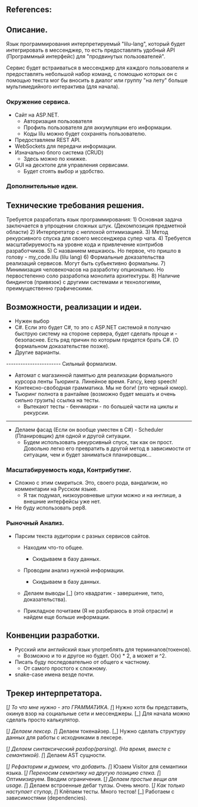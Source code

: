 ## References:


## Описание.
Язык программирования интерпретируемый "lilu-lang", который будет интегрировать в мессенджер, то есть предоставлять удобный API (Программный интерфейс) для "продвинутых пользователей". 

Сервис будет встраиваться в мессенджер для каждого пользователя и предоставлять небольшой набор команд, с помощью которых он с помощью текста мог бы вносить в диалог или группу "на лету" больше мультимедийного интерактива (для начала).

### Окружение сервиса.
* Сайт на ASP.NET.
    - Авторизация пользователя
    - Профиль пользователя для аккумуляции его информации.
    - Коды lilu можно будет сохранять пользователю.
* Предоставляем REST API.
* WebSockets для передачи информации.
* Изначально блого система (CRUD)
    - Здесь можно по книжке.
* GUI на десктопе для управления сервисами.
    - Будет стоять выбор и удобство.

### Дополнительные идеи.



## Технические требования решения.
Требуется разработать язык программирования:
    1) Основная задача заключается в упрощении сложных штук. (Декомпозиция предметной области)
    2) Интерпретатор с неплохой оптимизацией.
    3) Метод рекурсивного спуска для своего мессенджера супер чата.
    4) Требуется масштабируемость на уровне кода и привлечение контрибов разработчиков.
    5) С названием мешкаюсь. Но первое, что пришло в голову - my_code.lilu (lilu lang)
    6) Формальные доказательства реализаций сервисов. Могут быть субьективно формальны.
    7) Минимизация человекочасов на разработку опционально. Но первостепенно соло разработка монолита архитектуры.
    8) Наличие биндингов (привязок) с другими системами и технологиями, преимущественно графическими.

## Возможности, реализации и идеи.
- Нужен выбор 
- C#. Если это будет C#, то это с ASP.NET системой я получаю быструю систему на стороне сервера, будет сделать проще и - безопаснее. Есть ряд причин по которым придется брать C#. (О формальном доказательстве позже).
- Другие варианты.

----------------------- Сильный формализм.
- Автомат с магазинной памятью для реализации формального курсора ленты Тьюринга. Линейное время. Fancy, keep speech!
- Контексно-свободная грамматика. Мы не боги! (это черный юмор).
- Тьюринг полнота в рантайме (возможно будет мешать и очень сильно грузить) ссылка на тесты.
    - Вытекают тесты - бенчмарки - по большей части на циклы и рекурсии.
-----------------------

- Делаем фасад (Если он вообще уместен в C#) - Scheduler (Планировщик) для одной и другой ситуации.
    - Будем использовать рекурсивный спуск, так как он прост. Довольно легко его превратить в другой метод в зависимости от ситуации, чем и будет заниматься планировщик...

### Масштабируемость кода, Контрибутинг.
- Сложно с этим смириться. Это, своего рода, вандализм, но комментарии на Русском языке.
    - Я так подумал, низкоуровневые штуки можно и на инглише, а внешние интерфейсы уже нет.
- Не буду использовать pep8.

### Рыночный Анализ.
- Парсим текста аудитории с разных сервисов сайтов.
    - Находим что-то общее.
        - Скидываем в базу данных.
    - Проводим анализ нужной информации.
        - Скидываем в базу данных.
    - Делаем выводы [_]  (это квадратик - завершение, типо, доказательства).

    - Прикладное почитаем (Я не разбираюсь в этой отрасли) и найдем еще больше информации.

## Конвенции разработки.
- Русский или английский язык употреблять для терминалов(токенов).
    - Возможно и то и другое но будет. O(x) * 2, а может и ^2.
- Писать буду последовательно от общего к частному.
    - От самого простого к сложному. 
- snake-case имена везде почти.

## Трекер интерпретатора.
[_] То что мне нужно - это ГРАММАТИКА.
    [_] Нужно хотя бы представить, окинув взор на социальные сети и мессенджеры.
    [_] Для начала можно сделать просто калькулятор.

[_] Делаем лексер.
    [_] Делаем токенайзер.
    [_] Нужно сделать структуру данных для работы с исходниками в лексере.

[_] Делаем синтаксический разбор(parsing). (На время, вместе c семантикой).
    [_] Делаем AST сущности.

[_] Рефакторим и думаем, что добавить.
[_] Юзаем Visitor для семантики языка. 
    [_] Переносим семантику на другую позицию стека.
[_] Оптимизируем. Вводим ограничения.
[_] Делаем простые вещи аля usage.
    [_] Делаем встроенные дебаг тулзы. Очень много.
    [_] Как только наступает ступор, 
        [_] Клёпаем тесты. Много тестов!
        [_] Работаем с зависимостями (dependencies).

